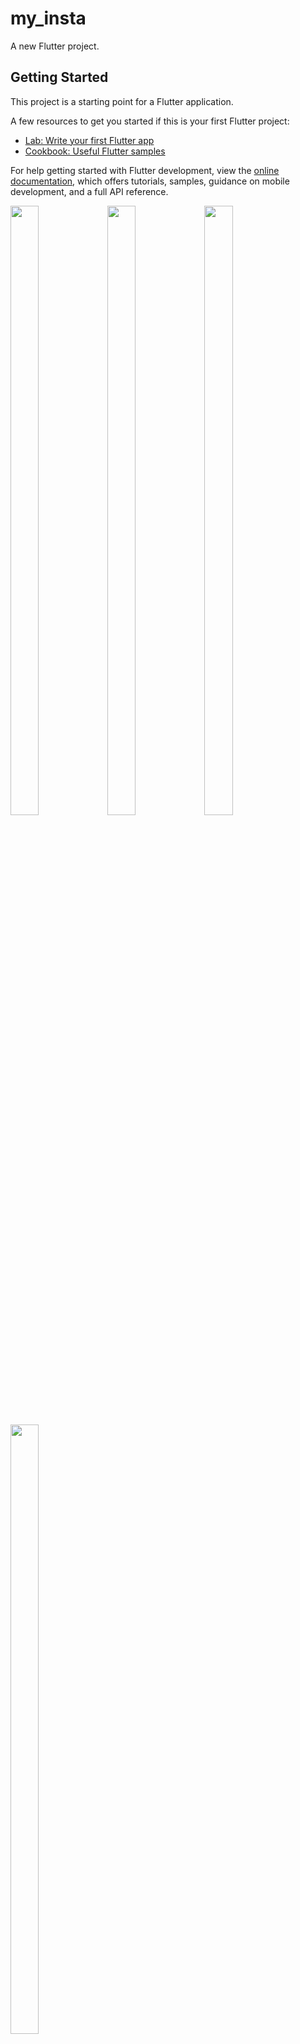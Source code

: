 # my_insta

A new Flutter project.

## Getting Started

This project is a starting point for a Flutter application.

A few resources to get you started if this is your first Flutter project:

- [Lab: Write your first Flutter app](https://docs.flutter.dev/get-started/codelab)
- [Cookbook: Useful Flutter samples](https://docs.flutter.dev/cookbook)

For help getting started with Flutter development, view the
[online documentation](https://docs.flutter.dev/), which offers tutorials,
samples, guidance on mobile development, and a full API reference.


<p>
<img src="https://user-images.githubusercontent.com/119835333/231103530-c1cce2ea-f77f-46dc-8aab-b4e8fafee61c.png"height="50%"width="30%">
<img src="https://user-images.githubusercontent.com/119835333/231104483-d78a055e-40a3-43ce-97d7-109277743cc8.png"height="50%"width="30%">
<img src="https://user-images.githubusercontent.com/119835333/231104506-33258ca2-1813-49c4-adae-4fe831745e46.png"height="50%"width="30%">
<img src="https://user-images.githubusercontent.com/119835333/231104514-c2ce7355-82bb-4571-bdba-2f7045d4ac86.png"height="50%"width="30%">
</p>

